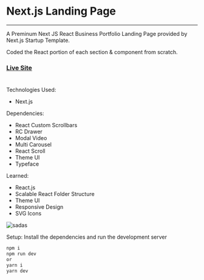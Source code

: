 # Next.js Landing Page 

---

A Preminum Next JS React Business Portfolio Landing Page provided by Next.js Startup Template. 

Coded the React portion of each section & component from scratch.  

### [Live Site](https://objective-meninsky-dd1ce1.netlify.app/)

#

Technologies Used: 
+ Next.js 

Dependencies: 
+ React Custom Scrollbars
+ RC Drawer
+ Modal Video 
+ Multi Carousel 
+ React Scroll
+ Theme UI
+ Typeface 

Learned: 
+ React.js 
+ Scalable React Folder Structure 
+ Theme UI 
+ Responsive Design 
+ SVG Icons 

![sadas](https://user-images.githubusercontent.com/68490255/137621056-5e71fbef-7615-4725-8dbf-86d8b56e74e0.jpg)

Setup:
Install the dependencies and run the development server
```bash
npm i
npm run dev
or
yarn i
yarn dev
```
